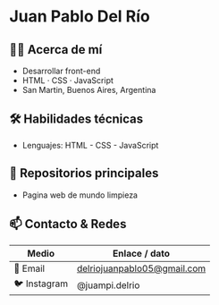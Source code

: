 # Juan Pablo Del Río

## 🧑‍💻 Acerca de mí
- Desarrollar front-end
- HTML · CSS · JavaScript
- San Martin, Buenos Aires, Argentina

## 🛠 Habilidades técnicas
- Lenguajes: HTML - CSS - JavaScript

## 📁 Repositorios principales
- Pagina web de mundo limpieza

## 📫 Contacto & Redes
| Medio        | Enlace / dato                |
|--------------|------------------------------|
| 📧 Email     | delriojuanpablo05@gmail.com  |
| 🐦 Instagram | @juampi.delrio               |

